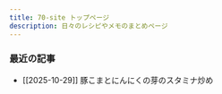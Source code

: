```yaml
---
title: 70-site トップページ
description: 日々のレシピやメモのまとめページ
---
```


### 最近の記事

- [[2025-10-29]] 豚こまとにんにくの芽のスタミナ炒め
